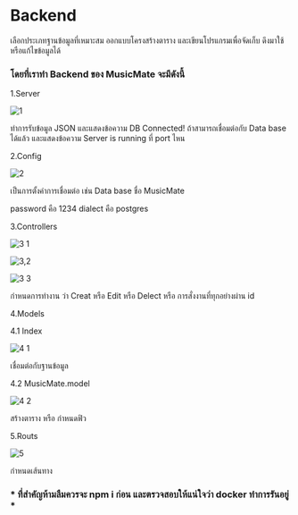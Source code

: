 # Backend

เลือกประเภทฐานข้อมูลที่เหมาะสม ออกแบบโครงสร้างตาราง และเขียนโปรแกรมเพื่อจัดเก็บ ดึงมาใช้ หรือแก้ไขข้อมูลได้

### โดยที่เราทำ Backend ของ MusicMate จะมีดังนี้

1.Server

![1](https://github.com/user-attachments/assets/00b9bc94-88ee-438e-abf3-277c21ca4121)

ทำการรับข้อมูล JSON และแสดงข้อความ DB Connected! ถ้าสามารถเชื่อมต่อกับ Data base ได้แล้ว และแสดงข้อความ Server is running ที่ port ไหน

2.Config

![2](https://github.com/user-attachments/assets/66ae0fd7-5e04-417a-a354-8ca79939f0ab)

เป็นการตั้งค่าการเชื่อมต่อ  เช่น Data base ชื่อ MusicMate

password คือ 1234   dialect คือ postgres

3.Controllers

![3 1](https://github.com/user-attachments/assets/97de3459-9ffb-4cf3-9420-edd4a3775ea2)

![3,2](https://github.com/user-attachments/assets/121a469e-aa54-40a5-85b2-ed80dae651a8)

![3 3](https://github.com/user-attachments/assets/5fe7b2fc-6fdf-4b18-ac27-4d9b02602233)

กำหนดการทำงาน ว่า Creat หรือ Edit หรือ Delect หรือ การสั่งงานที่ทุกอย่างผ่าน id

4.Models

4.1 Index

![4 1](https://github.com/user-attachments/assets/376ac7a4-ced2-4e7a-af89-d036ac82dd9d)

เชื่อมต่อกับฐานข้อมูล

4.2 MusicMate.model

![4 2](https://github.com/user-attachments/assets/bbe8e647-ee46-4358-9395-25dea8307cb4)

สร้างตาราง หรือ กำหนดฟิว

5.Routs

![5](https://github.com/user-attachments/assets/f320f17e-efa6-4e5e-9328-c64d25cd4f04)

กำหนดเส้นทาง

### \* ที่สำคัญห้ามลืมควรจะ npm i ก่อน และตรวจสอบให้แน่ใจว่า docker ทำการรันอยู่ \*







